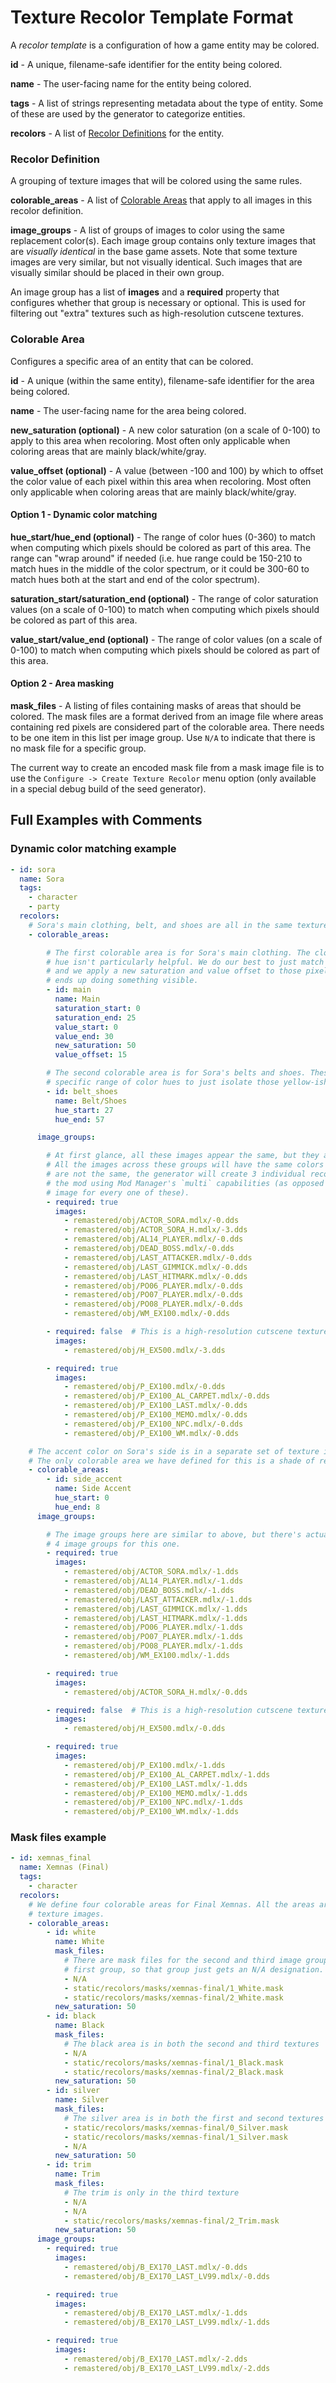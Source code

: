 # Texture Recolor Template Format

A _recolor template_ is a configuration of how a game entity may be colored.

**id** - A unique, filename-safe identifier for the entity being colored.

**name** - The user-facing name for the entity being colored.

**tags** - A list of strings representing metadata about the type of entity. Some of these are used by the generator to
categorize entities.

**recolors** - A list of [Recolor Definitions](#recolor-definition) for the entity.

### Recolor Definition

A grouping of texture images that will be colored using the same rules.

**colorable_areas** - A list of [Colorable Areas](#colorable-area) that apply to all images in this recolor definition.

**image_groups** - A list of groups of images to color using the same replacement color(s). Each image group contains
only texture images that are _visually identical_ in the base game assets. Note that some texture images are very
similar, but not visually identical. Such images that are visually similar should be placed in their own group.

An image group has a list of **images** and a **required** property that configures whether that group is necessary or
optional. This is used for filtering out "extra" textures such as high-resolution cutscene textures.

### Colorable Area

Configures a specific area of an entity that can be colored.

**id** - A unique (within the same entity), filename-safe identifier for the area being colored.

**name** - The user-facing name for the area being colored.

**new_saturation (optional)** - A new color saturation (on a scale of 0-100) to apply to this area when recoloring.
Most often only applicable when coloring areas that are mainly black/white/gray.

**value_offset (optional)** - A value (between -100 and 100) by which to offset the color value of each pixel within
this area when recoloring. Most often only applicable when coloring areas that are mainly black/white/gray.

#### Option 1 - Dynamic color matching

**hue_start/hue_end (optional)** - The range of color hues (0-360) to match when computing which pixels should be
colored as part of this area. The range can "wrap around" if needed (i.e. hue range could be 150-210 to match hues in
the middle of the color spectrum, or it could be 300-60 to match hues both at the start and end of the color spectrum).

**saturation_start/saturation_end (optional)** - The range of color saturation values (on a scale of 0-100) to match
when computing which pixels should be colored as part of this area.

**value_start/value_end (optional)** - The range of color values (on a scale of 0-100) to match when computing which
pixels should be colored as part of this area.

#### Option 2 - Area masking

**mask_files** - A listing of files containing masks of areas that should be colored. The mask files are a format
derived from an image file where areas containing red pixels are considered part of the colorable area. There needs to
be one item in this list per image group. Use `N/A` to indicate that there is no mask file for a specific group.

The current way to create an encoded mask file from a mask image file is to use the `Configure -> Create Texture
Recolor` menu option (only available in a special debug build of the seed generator).

## Full Examples with Comments

### Dynamic color matching example

```yaml
- id: sora
  name: Sora
  tags:
    - character
    - party
  recolors:
    # Sora's main clothing, belt, and shoes are all in the same texture images, so that's one "recolor definition"
    - colorable_areas:

        # The first colorable area is for Sora's main clothing. The clothing color is black/dark gray, so matching on
        # hue isn't particularly helpful. We do our best to just match on pixels that have low saturation and low value,
        # and we apply a new saturation and value offset to those pixels so that when we apply a new hue, it actually
        # ends up doing something visible.
        - id: main
          name: Main
          saturation_start: 0
          saturation_end: 25
          value_start: 0
          value_end: 30
          new_saturation: 50
          value_offset: 15

        # The second colorable area is for Sora's belts and shoes. These are normally yellow-ish, so we can match on a
        # specific range of color hues to just isolate those yellow-ish pixels.
        - id: belt_shoes
          name: Belt/Shoes
          hue_start: 27
          hue_end: 57

      image_groups:

        # At first glance, all these images appear the same, but they are not, so we split them into 3 distinct groups.
        # All the images across these groups will have the same colors applied to them, but because the source images
        # are not the same, the generator will create 3 individual recolored images and will apply them appropriately in
        # the mod using Mod Manager's `multi` capabilities (as opposed to needing to create an individual recolored
        # image for every one of these).
        - required: true
          images:
            - remastered/obj/ACTOR_SORA.mdlx/-0.dds
            - remastered/obj/ACTOR_SORA_H.mdlx/-3.dds
            - remastered/obj/AL14_PLAYER.mdlx/-0.dds
            - remastered/obj/DEAD_BOSS.mdlx/-0.dds
            - remastered/obj/LAST_ATTACKER.mdlx/-0.dds
            - remastered/obj/LAST_GIMMICK.mdlx/-0.dds
            - remastered/obj/LAST_HITMARK.mdlx/-0.dds
            - remastered/obj/PO06_PLAYER.mdlx/-0.dds
            - remastered/obj/PO07_PLAYER.mdlx/-0.dds
            - remastered/obj/PO08_PLAYER.mdlx/-0.dds
            - remastered/obj/WM_EX100.mdlx/-0.dds

        - required: false  # This is a high-resolution cutscene texture so it's optional
          images:
            - remastered/obj/H_EX500.mdlx/-3.dds

        - required: true
          images:
            - remastered/obj/P_EX100.mdlx/-0.dds
            - remastered/obj/P_EX100_AL_CARPET.mdlx/-0.dds
            - remastered/obj/P_EX100_LAST.mdlx/-0.dds
            - remastered/obj/P_EX100_MEMO.mdlx/-0.dds
            - remastered/obj/P_EX100_NPC.mdlx/-0.dds
            - remastered/obj/P_EX100_WM.mdlx/-0.dds

    # The accent color on Sora's side is in a separate set of texture images, so that's a separate "recolor definition".
    # The only colorable area we have defined for this is a shade of red that's easy to isolate by a hue range.
    - colorable_areas:
        - id: side_accent
          name: Side Accent
          hue_start: 0
          hue_end: 8
      image_groups:

        # The image groups here are similar to above, but there's actually a fourth visually distinct image, so we need
        # 4 image groups for this one.
        - required: true
          images:
            - remastered/obj/ACTOR_SORA.mdlx/-1.dds
            - remastered/obj/AL14_PLAYER.mdlx/-1.dds
            - remastered/obj/DEAD_BOSS.mdlx/-1.dds
            - remastered/obj/LAST_ATTACKER.mdlx/-1.dds
            - remastered/obj/LAST_GIMMICK.mdlx/-1.dds
            - remastered/obj/LAST_HITMARK.mdlx/-1.dds
            - remastered/obj/PO06_PLAYER.mdlx/-1.dds
            - remastered/obj/PO07_PLAYER.mdlx/-1.dds
            - remastered/obj/PO08_PLAYER.mdlx/-1.dds
            - remastered/obj/WM_EX100.mdlx/-1.dds

        - required: true
          images:
            - remastered/obj/ACTOR_SORA_H.mdlx/-0.dds

        - required: false  # This is a high-resolution cutscene texture so it's optional
          images:
            - remastered/obj/H_EX500.mdlx/-0.dds

        - required: true
          images:
            - remastered/obj/P_EX100.mdlx/-1.dds
            - remastered/obj/P_EX100_AL_CARPET.mdlx/-1.dds
            - remastered/obj/P_EX100_LAST.mdlx/-1.dds
            - remastered/obj/P_EX100_MEMO.mdlx/-1.dds
            - remastered/obj/P_EX100_NPC.mdlx/-1.dds
            - remastered/obj/P_EX100_WM.mdlx/-1.dds
```

### Mask files example

```yaml
- id: xemnas_final
  name: Xemnas (Final)
  tags:
    - character
  recolors:
    # We define four colorable areas for Final Xemnas. All the areas are contained within three unique
    # texture images.
    - colorable_areas:
        - id: white
          name: White
          mask_files:
            # There are mask files for the second and third image group for the white area, but none is needed for the
            # first group, so that group just gets an N/A designation.
            - N/A
            - static/recolors/masks/xemnas-final/1_White.mask
            - static/recolors/masks/xemnas-final/2_White.mask
          new_saturation: 50
        - id: black
          name: Black
          mask_files:
            # The black area is in both the second and third textures
            - N/A
            - static/recolors/masks/xemnas-final/1_Black.mask
            - static/recolors/masks/xemnas-final/2_Black.mask
          new_saturation: 50
        - id: silver
          name: Silver
          mask_files:
            # The silver area is in both the first and second textures
            - static/recolors/masks/xemnas-final/0_Silver.mask
            - static/recolors/masks/xemnas-final/1_Silver.mask
            - N/A
          new_saturation: 50
        - id: trim
          name: Trim
          mask_files:
            # The trim is only in the third texture
            - N/A
            - N/A
            - static/recolors/masks/xemnas-final/2_Trim.mask
          new_saturation: 50
      image_groups:
        - required: true
          images:
            - remastered/obj/B_EX170_LAST.mdlx/-0.dds
            - remastered/obj/B_EX170_LAST_LV99.mdlx/-0.dds

        - required: true
          images:
            - remastered/obj/B_EX170_LAST.mdlx/-1.dds
            - remastered/obj/B_EX170_LAST_LV99.mdlx/-1.dds

        - required: true
          images:
            - remastered/obj/B_EX170_LAST.mdlx/-2.dds
            - remastered/obj/B_EX170_LAST_LV99.mdlx/-2.dds
```
